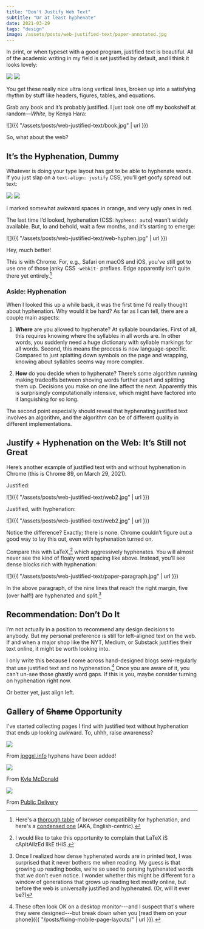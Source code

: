 ```yaml
---
title: "Don't Justify Web Text"
subtitle: "Or at least hyphenate"
date: 2021-03-29
tags: "design"
image: /assets/posts/web-justified-text/paper-annotated.jpg
---
```


In print, or when typeset with a good program, justified text is beautiful. All of the academic writing in my field is set justified by default, and I think it looks lovely:

<div class="flex">
<img src="{{ "/assets/posts/web-justified-text/paper.jpg" | url }}" class="sc bare mh2 flex-auto">
<img src="{{ "/assets/posts/web-justified-text/paper-annotated.jpg" | url }}" class="sc bare mh2 flex-auto">
</div>

You get these really nice ultra long vertical lines, broken up into a satisfying rhythm by stuff like headers, figures, tables, and equations.

Grab any book and it’s probably justified. I just took one off my bookshelf at random—_White,_ by Kenya Hara:

![]({{ "/assets/posts/web-justified-text/book.jpg" | url }})

So, what about the web?

## It’s the Hyphenation, Dummy

Whatever is doing your type layout has got to be able to hyphenate words. If you just slap on a `text-align: justify` CSS, you’ll get goofy spread out text:

<div class="flex">
<img src="{{ "/assets/posts/web-justified-text/web-justify.jpg" | url }}" class="sc bare mh2 flex-auto">
<img src="{{ "/assets/posts/web-justified-text/web-justify-annotated.jpg" | url }}" class="sc bare mh2 flex-auto">
</div>

<p class="figcaption">I marked somewhat awkward spaces in orange, and very ugly ones in red.</p>

The last time I’d looked, hyphenation (CSS: `hyphens: auto`) wasn’t widely available. But, lo and behold, wait a few months, and it’s starting to emerge:

![]({{ "/assets/posts/web-justified-text/web-hyphen.jpg" | url }})

<p class="figcaption">Hey, much better!</p>

This is with Chrome. For, e.g., Safari on macOS and iOS, you’ve still got to use one of those janky CSS `-webkit-` prefixes. Edge apparently isn’t quite there yet entirely.[^compat]

[^compat]: Here's a [thorough table](https://developer.mozilla.org/en-US/docs/Web/CSS/hyphens#browser_compatibility) of browser compatibility for hyphenation, and here's a [condensed one](https://caniuse.com/css-hyphens) (AKA, English-centric).

### Aside: Hyphenation

When I looked this up a while back, it was the first time I’d really thought about hyphenation. Why would it be hard? As far as I can tell, there are a couple main aspects:

1.	**Where** are you allowed to hyphenate? At syllable boundaries. First of all, this requires knowing where the syllables in all words are. In other words, you suddenly need a huge dictionary with syllable markings for all words. Second, this means the process is now language-specific. Compared to just splatting down symbols on the page and wrapping, knowing about syllables seems way more complex.

2.	**How** do you decide when to hyphenate? There’s some algorithm running making tradeoffs between shoving words further apart and splitting them up. Decisions you make on one line affect the next. Apparently this is surprisingly computationally intensive, which might have factored into it languishing for so long.

The second point especially should reveal that hyphenating justified text involves an algorithm, and the algorithm can be of different quality in different implementations.

## Justify + Hyphenation on the Web: It’s Still not Great

Here’s another example of justified text with and without hyphenation in Chrome (this is Chrome 89, on March 29, 2021).

Justified:

![]({{ "/assets/posts/web-justified-text/web2.jpg" | url }})

Justified, with hyphenation:

![]({{ "/assets/posts/web-justified-text/web2.jpg" | url }})

Notice the difference? Exactly; there is none. Chrome couldn’t figure out a good way to lay this out, even with hyphenation turned on.

Compare this with LaTeX,[^latex] which aggressively hyphenates. You will almost never see the kind of floaty word spacing like above. Instead, you’ll see dense blocks rich with hyphenation:

![]({{ "/assets/posts/web-justified-text/paper-paragraph.jpg" | url }})

[^latex]: I would like to take this opportunity to complain that LaTeX iS cApItAlIzEd lIkE tHiS.

In the above paragraph, of the nine lines that reach the right margin, five (over half!) are hyphenated and split.[^hyphens]

[^hyphens]: Once I realized how dense hyphenated words are in printed text, I was surprised that it never bothers me when reading. My guess is that growing up reading books, we’re so used to parsing hyphenated words that we don’t even notice. I wonder whether this might be different for a window of generations that grows up reading text mostly online, but before the web is universally justified and hyphenated. (Or, will it ever be?)

## Recommendation: Don’t Do It

I’m not actually in a position to recommend any design decisions to anybody. But my personal preference is still for left-aligned text on the web. If and when a major shop like the NYT, Medium, or Substack justifies their text online, it might be worth looking into.

I only write this because I come across hand-designed blogs semi-regularly that use justified text and no hyphenation.[^theory] Once you are aware of it, you can’t un-see those ghastly word gaps. If this is you, maybe consider turning on hyphenation right now.

[^theory]: These often look OK on a desktop monitor---and I suspect that's where they were designed---but break down when you [read them on your phone]({{ "/posts/fixing-mobile-page-layouts/" | url }}).

Or better yet, just align left.

## Gallery of ~~Shame~~ Opportunity

I've started collecting pages I find with justified text without hyphenation that ends up looking awkward. To, uhhh, raise awareness?

<div class="flex items-center flex-wrap fig">

  <div class="w-50 w-third-ns tc ph1 ph2-ns mb1 mb2-ns">
      <img src="{{ "/assets/posts/web-justified-text/jpegxl.jpg" | url }}" class="br3 br4-ns novmargin">
      <p class="f6"><span class="strike">From <a href="https://jpegxl.info/">jpegxl.info</a></span> hyphens have been added!</p>
  </div>

  <div class="w-50 w-third-ns tc ph1 ph2-ns mb1 mb2-ns">
      <img src="{{ "/assets/posts/web-justified-text/kylemcdonald.jpg" | url }}" class="br3 br4-ns novmargin">
      <p class="f6">From <a href="https://kylemcdonald.net/psac/">Kyle McDonald</a></p>
  </div>


  <div class="w-50 w-third-ns tc ph1 ph2-ns mb1 mb2-ns">
      <img src="{{ "/assets/posts/web-justified-text/publicdelivery.jpg" | url }}" class="br3 br4-ns novmargin">
      <p class="f6">From <a href="https://publicdelivery.org/damian-ortega-cosmic-thing/">Public Delivery</a></p>
  </div>

</div>
